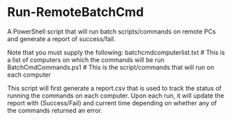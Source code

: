 # Run-RemoteBatchCmd
A PowerShell script that will run batch scripts/commands on remote PCs and generate a report of success/fail.

Note that you must supply the following:
  batchcmdcomputerlist.txt # This is a list of computers on which the commands will be run
  BatchCmdCommands.ps1 # This is the script/commands that will run on each computer
  
This script will first generate a report.csv that is used to track the status of running the commands on each computer.
Upon each run, it will update the report with (Success/Fail) and current time depending on whether any of the commands returned an error.
